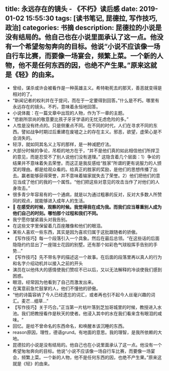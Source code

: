 title: 永远存在的镜头 - 《不朽》读后感
date: 2019-01-02 15:55:30
tags: [读书笔记, 昆德拉, 写作技巧, 政治]
categories: 书摘
description: 昆德拉的小说是没有结局的。他自己也在小说里面承认了这一点。他没有一个希望匆匆奔向的目标。他说“小说不应该像一场自行车比赛，而要像一场宴会，频繁上菜。一个新的人物，他不是任何东西的因，也绝不产生果。”原来这就是《轻》的由来。
---

- 曾经，谋杀或许会被看作是一种英雄主义。希特勒死去的那天，善恶就变得是相对的了。
- “新闻记者的权利并在于提问，而在于一定要得到回答。”什么是不朽。哪里有永远存在的镜头。不朽，意味着永恒地回答。
- 小说体裁：在一篇文章中出现的人物，作为下一章的主题。
- “悲剧所崇尚的敬意要比孩子牙牙学语的无忧无虑危险的多。”
- 人性是没有终点的。只是侧重点不同。在不同的时代，人们在寻求不同的东西。譬如战争时期过后重建在废墟之上的存在主义。邪恶，欲望，虚荣心是不会消失的。
- 轻浮，就如同其名义上写的那样，是一种减肥疗法。
- 大部分时候的争论，吊柜的地方在于，“并不是他们真的如此相信他们所捍卫的意见，而是忍受不了别人说他们没有道理。” 这隐含着几个层面：1）争论的结果并不意味着失去荣誉。而这正是我反感给“胜家”所谓的更有说服力的人颁奖的理由。都是给观众看的。给真正的胜家的奖励，是他们的思想传播了出去。赢者能够获得荣誉，并不意味着输家就失去了荣誉。2）他们把他们的意见当成了他们的我的一个属性。“他们把这些对意见的攻击当作了对他们的人身攻击。”
- 很多青少年容易有的一个通病，就是以为通过粗暴的反对，反对大多数人所赞同的观点，就能够进入成年人的生活。
- 🌟 **在感受的时候，观察的时候。我觉得我在成为我。而我们应当尊重别人成为他们自己的时刻。哪怕那个过程和我们不同。**
- 我宁愿你皱紧眉头对我告别。
- 在这些文字里保留着几百座雕像和他们的眼泪。
- 某些人喜欢一些东西，其实是因为喜欢归属于这批跟随者的骄傲。
- 【写作技巧】每一个段落引入一个具象。然后在最后总领。“在这些话的后面隐隐约约显出了一座瑞士花园的别墅。还有那个如彩色气球般挥手告别的手势...”
- 【写作技巧】先不带名字的描述这一个故事。在后面的段落里再以真人的行为和名字介绍动机并以接入之前的开头
- 演员在以他伟大的感情使我们赞叹不已以后，又以无法解释的冷谈使我们感到困惑。
- 眼泪，经常因为他看到了自己而激发出来。
- 在寓意前急忙鼓掌的人，他们不懂他的骄傲。
- “他的诗篇容纳了今人已经遗忘的词汇，或者再也引不起今人丝毫兴趣的词汇。麦芒…细草…”
- 【写作技巧】关于巧合。”正当第一片枯叶落到芝加哥城里的时候，教授进入水池。我们把教授看作是秋天的使者。他浸入其中的水在我们看来含有眼泪的咸味。“
- 回忆。是给不曾命名的东西命名，和唤醒本该沉睡的东西。
- reason原因，理性，德语grund。有地面的意思。我的理智，是我所依赖的大地。
- 昆德拉的小说是没有结局的。他自己也在小说里面承认了这一点。他没有一个希望匆匆奔向的目标。他说“小说不应该像一场自行车比赛，而要像一场宴会，频繁上菜。一个新的人物，他不是任何东西的因，也绝不产生果。”原来这就是《轻》的由来。